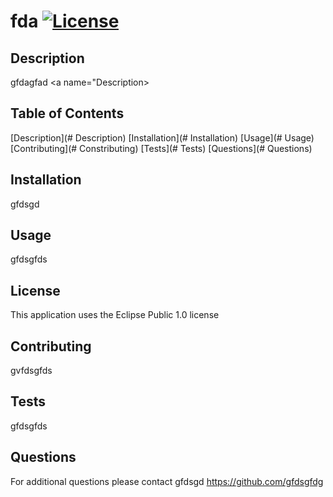 # fda [![License](https://img.shields.io/badge/License-EPL_1.0-red.svg)](https://opensource.org/licenses/EPL-1.0)

## Description
      
gfdagfad <a name="Description></a>
                  
## Table of Contents

[Description](# Description)
[Installation](# Installation)
[Usage](# Usage)
[Contributing](# Constributing)
[Tests](# Tests)
[Questions](# Questions)

## Installation

gfdsgd
      
## Usage
      
gfdsgfds
      
## License

This application uses the Eclipse Public 1.0 license
      
## Contributing

gvfdsgfds
      
## Tests

gfdsgfds

## Questions

For additional questions please contact gfdsgd
https://github.com/gfdsgfdg